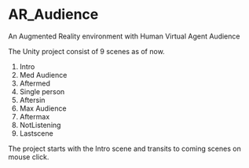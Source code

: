 # AR_Audience
An Augmented Reality environment with Human Virtual Agent Audience

The Unity project consist of 9 scenes as of now. 

1. Intro
2. Med Audience
3. Aftermed
4. Single person
5. Aftersin
6. Max Audience
7. Aftermax
8. NotListening
9. Lastscene

The project starts with the Intro scene and transits to coming scenes on mouse click.
